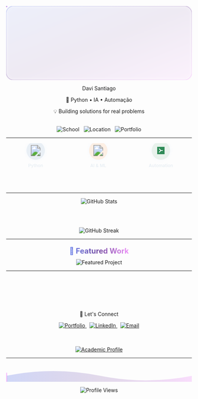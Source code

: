 <div align="center">

<!-- Header animado com glassmorphism -->
<svg width="100%" height="200" xmlns="http://www.w3.org/2000/svg">
  <defs>
    <linearGradient id="grad1" x1="0%" y1="0%" x2="100%" y2="100%">
      <stop offset="0%" style="stop-color:#667eea;stop-opacity:1" />
      <stop offset="50%" style="stop-color:#764ba2;stop-opacity:1" />
      <stop offset="100%" style="stop-color:#f093fb;stop-opacity:1" />
    </linearGradient>
    <filter id="blur">
      <feGaussianBlur in="SourceGraphic" stdDeviation="3"/>
    </filter>
  </defs>
  
  <!-- Background glass effect -->
  <rect width="100%" height="100%" rx="20" fill="url(#grad1)" opacity="0.1" filter="url(#blur)"/>
  <rect width="100%" height="100%" rx="20" fill="none" stroke="url(#grad1)" stroke-width="2" opacity="0.3"/>
  
  <!-- Animated particles -->
  <circle r="3" fill="#58A6FF" opacity="0.6">
    <animateMotion dur="10s" repeatCount="indefinite">
      <path d="M 50,50 Q 150,50 250,150 T 450,150"/>
    </animateMotion>
  </circle>
  
  <circle r="2" fill="#764ba2" opacity="0.8">
    <animateMotion dur="8s" repeatCount="indefinite">
      <path d="M 100,150 Q 200,50 400,100 T 600,50"/>
    </animateMotion>
  </circle>
  
  <circle r="4" fill="#f093fb" opacity="0.4">
    <animateMotion dur="12s" repeatCount="indefinite">
      <path d="M 200,100 Q 300,150 500,80 T 700,120"/>
    </animateMotion>
  </circle>
  
  <!-- Main text -->
  <text x="50%" y="50%" dominant-baseline="middle" text-anchor="middle" 
        font-family="SF Pro Display, -apple-system, system-ui" font-size="28" font-weight="600" fill="#E6EDF3">
    Davi Santiago
  </text>
  
  <text x="50%" y="65%" dominant-baseline="middle" text-anchor="middle" 
        font-family="SF Mono, Monaco, monospace" font-size="14" fill="#58A6FF" opacity="0.8">
    <animate attributeName="opacity" values="0.4;1;0.4" dur="3s" repeatCount="indefinite"/>
    🔬 Python • IA • Automação
  </text>
  
  <text x="50%" y="78%" dominant-baseline="middle" text-anchor="middle" 
        font-family="SF Mono, Monaco, monospace" font-size="12" fill="#7C3AED" opacity="0.7">
    <animate attributeName="opacity" values="0.3;0.9;0.3" dur="4s" repeatCount="indefinite"/>
    💡 Building solutions for real problems
  </text>
</svg>

<br>

<!-- Status cards com hover effect -->
<picture>
  <source media="(prefers-color-scheme: dark)" srcset="https://img.shields.io/badge/🎓-Cesar_School-4A90E2?style=for-the-badge&labelColor=0D1117&logo=data:image/svg+xml;base64,PHN2ZyB3aWR0aD0iMjQiIGhlaWdodD0iMjQiIHZpZXdCb3g9IjAgMCAyNCAyNCIgZmlsbD0ibm9uZSIgeG1sbnM9Imh0dHA6Ly93d3cudzMub3JnLzIwMDAvc3ZnIj4KPHBhdGggZD0iTTEyIDNMMjEgN1Y5SDNWN0wxMiAzWiIgZmlsbD0iIzU4QTZGRIILZ2yaDiAhcGF0aD0iTTMgMTlWMTFIMTlWMTlIM1oiIGZpbGw9IiM1OEE2RkYiLz4KPC9zdmc+"/>
  <img src="https://img.shields.io/badge/🎓-Cesar_School-4A90E2?style=for-the-badge&labelColor=f8f9fa&logo=data:image/svg+xml;base64,PHN2ZyB3aWR0aD0iMjQiIGhlaWdodD0iMjQiIHZpZXdCb3g9IjAgMCAyNCAyNCIgZmlsbD0ibm9uZSIgeG1sbnM9Imh0dHA6Ly93d3cudzMub3JnLzIwMDAvc3ZnIj4KPHBhdGggZD0iTTEyIDNMMjEgN1Y5SDNWN0wxMiAzWiIgZmlsbD0iIzU4QTZGRIILZ2yaDiAhcGF0aD0iTTMgMTlWMTFIMTlWMTlIM1oiIGZpbGw9IiM1OEE2RkYiLz4KPC9zdmc+" alt="School"/>
</picture>
&nbsp;
<picture>
  <source media="(prefers-color-scheme: dark)" srcset="https://img.shields.io/badge/📍-Recife,_PE-FF6B6B?style=for-the-badge&labelColor=0D1117"/>
  <img src="https://img.shields.io/badge/📍-Recife,_PE-FF6B6B?style=for-the-badge&labelColor=f8f9fa" alt="Location"/>
</picture>
&nbsp;
<picture>
  <source media="(prefers-color-scheme: dark)" srcset="https://img.shields.io/badge/🌐-Live_Portfolio-4ECDC4?style=for-the-badge&labelColor=0D1117"/>
  <img src="https://img.shields.io/badge/🌐-Live_Portfolio-4ECDC4?style=for-the-badge&labelColor=f8f9fa" alt="Portfolio"/>
</picture>

</div>

---

<div align="center">

<!-- Tech stack com animações CSS inline -->
<svg width="100%" height="120" xmlns="http://www.w3.org/2000/svg">
  <defs>
    <style>
      .tech-icon { 
        transition: all 0.3s ease;
        cursor: pointer;
      }
      .tech-icon:hover { 
        transform: translateY(-5px) scale(1.1);
        filter: drop-shadow(0 10px 20px rgba(88, 166, 255, 0.3));
      }
      .tech-text {
        font-family: 'SF Pro Display', -apple-system, system-ui;
        font-size: 12px;
        font-weight: 500;
      }
      .glow {
        animation: glow 2s ease-in-out infinite alternate;
      }
      @keyframes glow {
        from { filter: drop-shadow(0 0 5px rgba(88, 166, 255, 0.5)); }
        to { filter: drop-shadow(0 0 20px rgba(88, 166, 255, 0.8)); }
      }
    </style>
  </defs>
  
  <!-- Python -->
  <g class="tech-icon" transform="translate(80, 20)">
    <circle r="25" fill="#3776AB" opacity="0.1" class="glow"/>
    <image href="https://cdn.jsdelivr.net/gh/devicons/devicon/icons/python/python-original.svg" x="-15" y="-15" width="30" height="30"/>
    <text x="0" y="45" text-anchor="middle" fill="#E6EDF3" class="tech-text">Python</text>
  </g>
  
  <!-- AI/ML -->
  <g class="tech-icon" transform="translate(250, 20)">
    <circle r="25" fill="#FF6F00" opacity="0.1" class="glow"/>
    <image href="https://cdn.jsdelivr.net/gh/devicons/devicon/icons/tensorflow/tensorflow-original.svg" x="-15" y="-15" width="30" height="30"/>
    <text x="0" y="45" text-anchor="middle" fill="#E6EDF3" class="tech-text">AI & ML</text>
  </g>
  
  <!-- Automation -->
  <g class="tech-icon" transform="translate(420, 20)">
    <circle r="25" fill="#2E8B57" opacity="0.1" class="glow"/>
    <path d="M-10,-10 L10,-10 L10,10 L-10,10 Z" fill="#2E8B57"/>
    <path d="M-5,-5 L0,0 L-5,5 M0,0 L5,0" stroke="#fff" stroke-width="2" fill="none"/>
    <text x="0" y="45" text-anchor="middle" fill="#E6EDF3" class="tech-text">Automation</text>
  </g>
  
  <!-- Git -->
  <g class="tech-icon" transform="translate(590, 20)">
    <circle r="25" fill="#F05032" opacity="0.1" class="glow"/>
    <image href="https://cdn.jsdelivr.net/gh/devicons/devicon/icons/git/git-original.svg" x="-15" y="-15" width="30" height="30"/>
    <text x="0" y="45" text-anchor="middle" fill="#E6EDF3" class="tech-text">Git</text>
  </g>
</svg>

</div>

---

<!-- Stats section com layout moderno -->
<div align="center">

<picture>
  <source media="(prefers-color-scheme: dark)" srcset="https://github-readme-stats.vercel.app/api?username=daviscpr2&show_icons=true&theme=tokyonight&hide_border=true&border_radius=20&bg_color=0D1117&title_color=58A6FF&icon_color=58A6FF&text_color=C9D1D9&ring_color=58A6FF&custom_title=📊%20GitHub%20Analytics"/>
  <img src="https://github-readme-stats.vercel.app/api?username=daviscpr2&show_icons=true&theme=default&hide_border=true&border_radius=20&bg_color=ffffff&title_color=2d3748&icon_color=4A90E2&text_color=4a5568&ring_color=4A90E2&custom_title=📊%20GitHub%20Analytics" alt="GitHub Stats"/>
</picture>

<br><br>

<picture>
  <source media="(prefers-color-scheme: dark)" srcset="https://github-readme-streak-stats.herokuapp.com?user=daviscpr2&theme=tokyonight&hide_border=true&border_radius=20&background=0D1117&ring=58A6FF&fire=58A6FF&currStreakLabel=58A6FF&dates=C9D1D9&currStreakNum=C9D1D9&sideNums=C9D1D9&sideLabels=C9D1D9"/>
  <img src="https://github-readme-streak-stats.herokuapp.com?user=daviscpr2&theme=default&hide_border=true&border_radius=20&background=ffffff&ring=4A90E2&fire=FF6B6B&currStreakLabel=2d3748&dates=4a5568&currStreakNum=2d3748&sideNums=4a5568&sideLabels=4a5568" alt="GitHub Streak"/>
</picture>

</div>

---

<!-- Project showcase com efeito 3D -->
<div align="center">

<svg width="100%" height="40" xmlns="http://www.w3.org/2000/svg">
  <defs>
    <linearGradient id="titleGrad" x1="0%" y1="0%" x2="100%" y2="0%">
      <stop offset="0%" style="stop-color:#667eea"/>
      <stop offset="50%" style="stop-color:#764ba2"/>  
      <stop offset="100%" style="stop-color:#f093fb"/>
    </linearGradient>
  </defs>
  <text x="50%" y="50%" dominant-baseline="middle" text-anchor="middle" 
        font-family="SF Pro Display, -apple-system" font-size="20" font-weight="700" 
        fill="url(#titleGrad)">
    🎯 Featured Work
  </text>
</svg>

<br>

<picture>
  <source media="(prefers-color-scheme: dark)" srcset="https://github-readme-stats.vercel.app/api/pin/?username=daviscpr2&repo=Organizador-De-Arquivos-Py&theme=tokyonight&hide_border=true&border_radius=20&bg_color=0D1117&title_color=58A6FF&text_color=C9D1D9&icon_color=58A6FF"/>
  <img src="https://github-readme-stats.vercel.app/api/pin/?username=daviscpr2&repo=Organizador-De-Arquivos-Py&theme=default&hide_border=true&border_radius=20&bg_color=ffffff&title_color=2d3748&text_color=4a5568&icon_color=4A90E2" alt="Featured Project"/>
</picture>

</div>

---

<!-- Connect section com glassmorphism -->
<div align="center">

<svg width="100%" height="80" xmlns="http://www.w3.org/2000/svg">
  <defs>
    <filter id="glass">
      <feGaussianBlur in="SourceGraphic" stdDeviation="2"/>
      <feOffset dx="2" dy="2" result="offset"/>
    </filter>
  </defs>
  
  <rect x="20%" y="10" width="60%" height="60" rx="15" 
        fill="rgba(88, 166, 255, 0.1)" stroke="rgba(88, 166, 255, 0.3)" 
        stroke-width="1" filter="url(#glass)"/>
        
  <text x="50%" y="50%" dominant-baseline="middle" text-anchor="middle" 
        font-family="SF Pro Display, -apple-system" font-size="16" font-weight="600" fill="#58A6FF">
    🔗 Let's Connect
  </text>
</svg>

<a href="https://portfolio-davi-santiago.vercel.app">
  <picture>
    <source media="(prefers-color-scheme: dark)" srcset="https://img.shields.io/badge/🌐_Portfolio-000000?style=for-the-badge&logo=vercel&logoColor=white&labelColor=58A6FF"/>
    <img src="https://img.shields.io/badge/🌐_Portfolio-4A90E2?style=for-the-badge&logo=vercel&logoColor=white&labelColor=000" alt="Portfolio"/>
  </picture>
</a>
&nbsp;
<a href="https://linkedin.com/in/davi-santiago-a94284334">
  <picture>
    <source media="(prefers-color-scheme: dark)" srcset="https://img.shields.io/badge/💼_LinkedIn-0077B5?style=for-the-badge&logo=linkedin&logoColor=white&labelColor=000"/>
    <img src="https://img.shields.io/badge/💼_LinkedIn-0077B5?style=for-the-badge&logo=linkedin&logoColor=white&labelColor=000" alt="LinkedIn"/>
  </picture>
</a>
&nbsp;
<a href="mailto:daviscpr2@email.com">
  <picture>
    <source media="(prefers-color-scheme: dark)" srcset="https://img.shields.io/badge/📧_Email-D14836?style=for-the-badge&logo=gmail&logoColor=white&labelColor=000"/>
    <img src="https://img.shields.io/badge/📧_Email-D14836?style=for-the-badge&logo=gmail&logoColor=white&labelColor=000" alt="Email"/>
  </picture>
</a>

<!-- Academic profile redirect -->
<br><br>
<a href="https://github.com/DaviSantiago01">
  <picture>
    <source media="(prefers-color-scheme: dark)" srcset="https://img.shields.io/badge/📚_Academic_Work-764ba2?style=for-the-badge&logo=github&logoColor=white&labelColor=000"/>
    <img src="https://img.shields.io/badge/📚_Academic_Work-764ba2?style=for-the-badge&logo=github&logoColor=white&labelColor=000" alt="Academic Profile"/>
  </picture>
</a>

</div>

---

<!-- Footer com wave animation -->
<div align="center">

<svg width="100%" height="60" xmlns="http://www.w3.org/2000/svg" viewBox="0 0 1200 120" preserveAspectRatio="none">
  <defs>
    <linearGradient id="waveGrad" x1="0%" y1="0%" x2="100%" y2="0%">
      <stop offset="0%" style="stop-color:#667eea;stop-opacity:0.6"/>
      <stop offset="50%" style="stop-color:#764ba2;stop-opacity:0.4"/>  
      <stop offset="100%" style="stop-color:#f093fb;stop-opacity:0.6"/>
    </linearGradient>
  </defs>
  
  <path d="M0,60 Q300,0 600,60 T1200,60 V120 H0 V60" fill="url(#waveGrad)">
    <animateTransform attributeName="transform" type="translate" 
                      values="-1200 0;0 0;-1200 0" dur="20s" repeatCount="indefinite"/>
  </path>
  
  <path d="M0,80 Q300,20 600,80 T1200,80 V120 H0 V80" fill="url(#waveGrad)" opacity="0.5">
    <animateTransform attributeName="transform" type="translate" 
                      values="0 0;1200 0;0 0" dur="25s" repeatCount="indefinite"/>
  </path>
</svg>

![Profile Views](https://komarev.com/ghpvc/?username=daviscpr2&color=58A6FF&style=flat-square&label=views)

</div>
